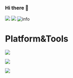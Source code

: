 ### Hi there 👋
![](https://visitor-badge.glitch.me/badge?page_id=ZulyarK.readme)
![](http://antzuhl.cn:4000/get/@ZulyarK.readme)
![info](https://github-readme-stats.vercel.app/api?username=ZulyarK&show_icons=true&count_private=true&hide=prs&theme=tokyonight)
# Platform&Tools
[![](https://img.shields.io/badge/-Java-007396?style=flat-square&logo=java&logoColor=ffffff)](https://reactjs.org/)

![](https://img.shields.io/badge/-Nintendo%20Switch-e60012?style=flat-square&logo=nintendo%20switch&logoColor=ffffff)

[![](https://img.shields.io/badge/Steam-171a21?style=flat-square&logo=steam&logoColor=ffffff)](https://steamcommunity.com/id/antzuhl)
